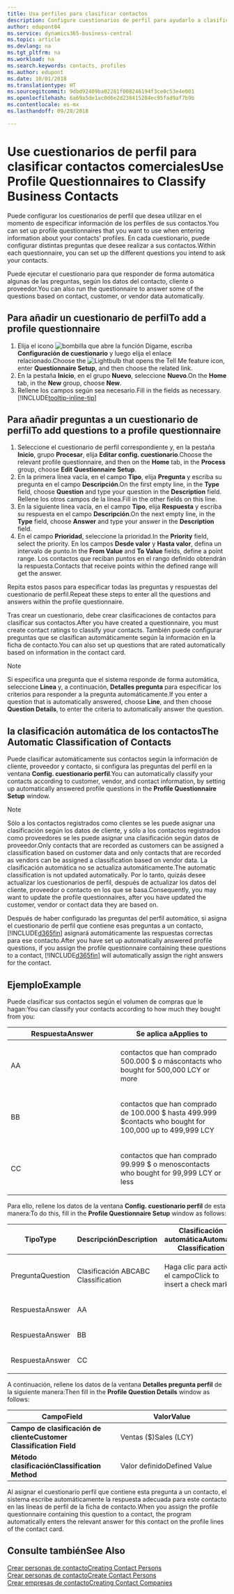 ```yaml
---
title: Usa perfiles para clasificar contactos
description: Configure cuestionarios de perfil para ayudarlo a clasificar sus contactos comerciales
author: edupont04
ms.service: dynamics365-business-central
ms.topic: article
ms.devlang: na
ms.tgt_pltfrm: na
ms.workload: na
ms.search.keywords: contacts, profiles
ms.author: edupont
ms.date: 10/01/2018
ms.translationtype: HT
ms.sourcegitcommit: 9dbd92409ba02281f008246194f3ce0c53e4e001
ms.openlocfilehash: 6a69a5de1ac0d6e2d238415204ec95fad9af7b9b
ms.contentlocale: es-mx
ms.lasthandoff: 09/28/2018

---
```


# <a name="use-profile-questionnaires-to-classify-business-contacts"></a><span data-ttu-id="9f023-103">Use cuestionarios de perfil para clasificar contactos comerciales</span><span class="sxs-lookup"><span data-stu-id="9f023-103">Use Profile Questionnaires to Classify Business Contacts</span></span>
<span data-ttu-id="9f023-104">Puede configurar los cuestionarios de perfil que desea utilizar en el momento de especificar información de los perfiles de sus contactos.</span><span class="sxs-lookup"><span data-stu-id="9f023-104">You can set up profile questionnaires that you want to use when entering information about your contacts' profiles.</span></span> <span data-ttu-id="9f023-105">En cada cuestionario, puede configurar distintas preguntas que desee realizar a sus contactos.</span><span class="sxs-lookup"><span data-stu-id="9f023-105">Within each questionnaire, you can set up the different questions you intend to ask your contacts.</span></span>  

<span data-ttu-id="9f023-106">Puede ejecutar el cuestionario para que responder de forma automática algunas de las preguntas, según los datos del contacto, cliente o proveedor.</span><span class="sxs-lookup"><span data-stu-id="9f023-106">You can also run the questionnaire to answer some of the questions based on contact, customer, or vendor data automatically.</span></span>  

## <a name="to-add-a-profile-questionnaire"></a><span data-ttu-id="9f023-107">Para añadir un cuestionario de perfil</span><span class="sxs-lookup"><span data-stu-id="9f023-107">To add a profile questionnaire</span></span>
1.  <span data-ttu-id="9f023-108">Elija el icono ![bombilla que abre la función Dígame](media/ui-search/search_small.png "Dígame que desea hacer"), escriba **Configuración de cuestionario** y luego elija el enlace relacionado.</span><span class="sxs-lookup"><span data-stu-id="9f023-108">Choose the ![Lightbulb that opens the Tell Me feature](media/ui-search/search_small.png "Tell me what you want to do") icon, enter **Questionnaire Setup**, and then choose the related link.</span></span>  
2.  <span data-ttu-id="9f023-109">En la pestaña **Inicio**, en el grupo **Nuevo**, seleccione **Nuevo**.</span><span class="sxs-lookup"><span data-stu-id="9f023-109">On the **Home** tab, in the **New** group, choose **New**.</span></span>  
3.  <span data-ttu-id="9f023-110">Rellene los campos según sea necesario.</span><span class="sxs-lookup"><span data-stu-id="9f023-110">Fill in the fields as necessary.</span></span> [!INCLUDE[tooltip-inline-tip](includes/tooltip-inline-tip_md.md)]  

## <a name="to-add-questions-to-a-profile-questionnaire"></a><span data-ttu-id="9f023-111">Para añadir preguntas a un cuestionario de perfil</span><span class="sxs-lookup"><span data-stu-id="9f023-111">To add questions to a profile questionnaire</span></span>
1.  <span data-ttu-id="9f023-112">Seleccione el cuestionario de perfil correspondiente y, en la pestaña **Inicio**, grupo **Procesar**, elija **Editar config. cuestionario**.</span><span class="sxs-lookup"><span data-stu-id="9f023-112">Choose the relevant profile questionnaire, and then on the **Home** tab, in the **Process** group, choose **Edit Questionnaire Setup**.</span></span>  
2.  <span data-ttu-id="9f023-113">En la primera línea vacía, en el campo **Tipo**, elija **Pregunta** y escriba su pregunta en el campo **Descripción**.</span><span class="sxs-lookup"><span data-stu-id="9f023-113">On the first empty line, in the **Type** field, choose **Question** and type your question in the **Description** field.</span></span> <span data-ttu-id="9f023-114">Rellene los otros campos de la línea.</span><span class="sxs-lookup"><span data-stu-id="9f023-114">Fill in the other fields on this line.</span></span>  
3.  <span data-ttu-id="9f023-115">En la siguiente línea vacía, en el campo **Tipo**, elija **Respuesta** y escriba su respuesta en el campo **Descripción**.</span><span class="sxs-lookup"><span data-stu-id="9f023-115">On the next empty line, in the **Type** field, choose **Answer** and type your answer in the **Description** field.</span></span>  
4.  <span data-ttu-id="9f023-116">En el campo **Prioridad**, seleccione la prioridad.</span><span class="sxs-lookup"><span data-stu-id="9f023-116">In the **Priority** field, select the priority.</span></span> <span data-ttu-id="9f023-117">En los campos **Desde valor** y **Hasta valor**, defina un intervalo de punto.</span><span class="sxs-lookup"><span data-stu-id="9f023-117">In the **From Value** and **To Value** fields, define a point range.</span></span> <span data-ttu-id="9f023-118">Los contactos que reciban puntos en el rango definido obtendrán la respuesta.</span><span class="sxs-lookup"><span data-stu-id="9f023-118">Contacts that receive points within the defined range will get the answer.</span></span>  

<span data-ttu-id="9f023-119">Repita estos pasos para especificar todas las preguntas y respuestas del cuestionario de perfil.</span><span class="sxs-lookup"><span data-stu-id="9f023-119">Repeat these steps to enter all the questions and answers within the profile questionnaire.</span></span>

<span data-ttu-id="9f023-120">Tras crear un cuestionario, debe crear clasificaciones de contactos para clasificar sus contactos.</span><span class="sxs-lookup"><span data-stu-id="9f023-120">After you have created a questionnaire, you must create contact ratings to classify your contacts.</span></span> <span data-ttu-id="9f023-121">También puede configurar preguntas que se clasifican automáticamente según la información en la ficha de contacto.</span><span class="sxs-lookup"><span data-stu-id="9f023-121">You can also set up questions that are rated automatically based on information in the contact card.</span></span>  

> [!NOTE]
> <span data-ttu-id="9f023-122">Si especifica una pregunta que el sistema responde de forma automática, seleccione <STRONG>Línea</STRONG> y, a continuación, <STRONG>Detalles pregunta</STRONG> para especificar los criterios para responder a la pregunta automáticamente.</span><span class="sxs-lookup"><span data-stu-id="9f023-122">If you enter a question that is automatically answered, choose <STRONG>Line</STRONG>, and then choose <STRONG>Question Details</STRONG>, to enter the criteria to automatically answer the question.</span></span>

## <a name="the-automatic-classification-of-contacts"></a><span data-ttu-id="9f023-123">la clasificación automática de los contactos</span><span class="sxs-lookup"><span data-stu-id="9f023-123">The Automatic Classification of Contacts</span></span>
<span data-ttu-id="9f023-124">Puede clasificar automáticamente sus contactos según la información de cliente, proveedor y contacto, si configura las preguntas del perfil en la ventana **Config. cuestionario perfil**.</span><span class="sxs-lookup"><span data-stu-id="9f023-124">You can automatically classify your contacts according to customer, vendor, and contact information, by setting up automatically answered profile questions in the **Profile Questionnaire Setup** window.</span></span>  

> [!NOTE]
> <span data-ttu-id="9f023-125">Sólo a los contactos registrados como clientes se les puede asignar una clasificación según los datos de cliente, y sólo a los contactos registrados como proveedores se les puede asignar una clasificación según datos de proveedor.</span><span class="sxs-lookup"><span data-stu-id="9f023-125">Only contacts that are recorded as customers can be assigned a classification based on customer data and only contacts that are recorded as vendors can be assigned a classification based on vendor data.</span></span> <span data-ttu-id="9f023-126">La clasificación automática no se actualiza automáticamente.</span><span class="sxs-lookup"><span data-stu-id="9f023-126">The automatic classification is not updated automatically.</span></span> <span data-ttu-id="9f023-127">Por lo tanto, quizás desee actualizar los cuestionarios de perfil, después de actualizar los datos del cliente, proveedor o contacto en los que se basa.</span><span class="sxs-lookup"><span data-stu-id="9f023-127">Consequently, you may want to update the profile questionnaires, after you have updated the customer, vendor or contact data they are based on.</span></span>  

<span data-ttu-id="9f023-128">Después de haber configurado las preguntas del perfil automático, si asigna el cuestionario de perfil que contiene esas preguntas a un contacto, [!INCLUDE[d365fin](includes/d365fin_md.md)] asignará automáticamente las respuestas correctas para ese contacto.</span><span class="sxs-lookup"><span data-stu-id="9f023-128">After you have set up automatically answered profile questions, if you assign the profile questionnaire containing these questions to a contact, [!INCLUDE[d365fin](includes/d365fin_md.md)] will automatically assign the right answers for the contact.</span></span>  

## <a name="example"></a><span data-ttu-id="9f023-129">Ejemplo</span><span class="sxs-lookup"><span data-stu-id="9f023-129">Example</span></span>
<span data-ttu-id="9f023-130">Puede clasificar sus contactos según el volumen de compras que le hagan:</span><span class="sxs-lookup"><span data-stu-id="9f023-130">You can classify your contacts according to how much they bought from you:</span></span>

<table>
<colgroup>
<col style="width: 50%" />
<col style="width: 50%" />
</colgroup>
<thead>
<tr class="header">
<th><span data-ttu-id="9f023-131"><strong>Respuesta</strong></span><span class="sxs-lookup"><span data-stu-id="9f023-131"><strong>Answer</strong></span></span></th>
<th><span data-ttu-id="9f023-132"><strong>Se aplica a</strong></span><span class="sxs-lookup"><span data-stu-id="9f023-132"><strong>Applies to</strong></span></span></th>
</tr>
</thead>
<tbody>
<tr class="odd">
<td><p><span data-ttu-id="9f023-133">A</span><span class="sxs-lookup"><span data-stu-id="9f023-133">A</span></span></p></td>
<td><p><span data-ttu-id="9f023-134">contactos que han comprado 500.000 $ o más</span><span class="sxs-lookup"><span data-stu-id="9f023-134">contacts who bought for 500,000 LCY or more</span></span></p></td>
</tr>
<tr class="even">
<td><p><span data-ttu-id="9f023-135">B</span><span class="sxs-lookup"><span data-stu-id="9f023-135">B</span></span></p></td>
<td><p><span data-ttu-id="9f023-136">contactos que han comprado de 100.000 $ hasta 499.999 $</span><span class="sxs-lookup"><span data-stu-id="9f023-136">contacts who bought for 100,000 up to 499,999 LCY</span></span></p></td>
</tr>
<tr class="odd">
<td><p><span data-ttu-id="9f023-137">C</span><span class="sxs-lookup"><span data-stu-id="9f023-137">C</span></span></p></td>
<td><p><span data-ttu-id="9f023-138">contactos que han comprado 99.999 $ o menos</span><span class="sxs-lookup"><span data-stu-id="9f023-138">contacts who bought for 99,999 LCY or less</span></span></p></td>
</tr>
</tbody>
</table>

<span data-ttu-id="9f023-139">Para ello, rellene los datos de la ventana **Config. cuestionario perfil** de esta manera:</span><span class="sxs-lookup"><span data-stu-id="9f023-139">To do this, fill in the **Profile Questionnaire Setup** window as follows:</span></span>


<table>
<colgroup>
<col style="width: 20%" />
<col style="width: 20%" />
<col style="width: 20%" />
<col style="width: 20%" />
<col style="width: 20%" />
</colgroup>
<thead>
<tr class="header">
<th><span data-ttu-id="9f023-140"><strong>Tipo</strong></span><span class="sxs-lookup"><span data-stu-id="9f023-140"><strong>Type</strong></span></span></th>
<th><span data-ttu-id="9f023-141"><strong>Descripción</strong></span><span class="sxs-lookup"><span data-stu-id="9f023-141"><strong>Description</strong></span></span></th>
<th><span data-ttu-id="9f023-142"><strong>Clasificación automática</strong></span><span class="sxs-lookup"><span data-stu-id="9f023-142"><strong>Automatic Classification</strong></span></span></th>
<th><span data-ttu-id="9f023-143"><strong>Desde valor</strong></span><span class="sxs-lookup"><span data-stu-id="9f023-143"><strong>From Value</strong></span></span></th>
<th><span data-ttu-id="9f023-144"><strong>Hasta valor</strong></span><span class="sxs-lookup"><span data-stu-id="9f023-144"><strong>To Value</strong></span></span></th>
</tr>
</thead>
<tbody>
<tr class="odd">
<td><p><span data-ttu-id="9f023-145">Pregunta</span><span class="sxs-lookup"><span data-stu-id="9f023-145">Question</span></span></p></td>
<td><p><span data-ttu-id="9f023-146">Clasificación ABC</span><span class="sxs-lookup"><span data-stu-id="9f023-146">ABC Classification</span></span></p></td>
<td><p><span data-ttu-id="9f023-147">Haga clic para activar el campo</span><span class="sxs-lookup"><span data-stu-id="9f023-147">Click to insert a check mark</span></span></p></td>
<td><p> </p></td>
<td><p> </p></td>
</tr>
<tr class="even">
<td><p><span data-ttu-id="9f023-148">Respuesta</span><span class="sxs-lookup"><span data-stu-id="9f023-148">Answer</span></span></p></td>
<td><p><span data-ttu-id="9f023-149">A</span><span class="sxs-lookup"><span data-stu-id="9f023-149">A</span></span></p></td>
<td><p> </p></td>
<td><p><span data-ttu-id="9f023-150">500.000</span><span class="sxs-lookup"><span data-stu-id="9f023-150">500,000</span></span></p></td>
<td><p> </p></td>
</tr>
<tr class="odd">
<td><p><span data-ttu-id="9f023-151">Respuesta</span><span class="sxs-lookup"><span data-stu-id="9f023-151">Answer</span></span></p></td>
<td><p><span data-ttu-id="9f023-152">B</span><span class="sxs-lookup"><span data-stu-id="9f023-152">B</span></span></p></td>
<td><p> </p></td>
<td><p><span data-ttu-id="9f023-153">100.000</span><span class="sxs-lookup"><span data-stu-id="9f023-153">100,000</span></span></p></td>
<td><p><span data-ttu-id="9f023-154">499.999</span><span class="sxs-lookup"><span data-stu-id="9f023-154">499,999</span></span></p></td>
</tr>
<tr class="even">
<td><p><span data-ttu-id="9f023-155">Respuesta</span><span class="sxs-lookup"><span data-stu-id="9f023-155">Answer</span></span></p></td>
<td><p><span data-ttu-id="9f023-156">C</span><span class="sxs-lookup"><span data-stu-id="9f023-156">C</span></span></p></td>
<td><p> </p></td>
<td><p> </p></td>
<td><p><span data-ttu-id="9f023-157">99.999</span><span class="sxs-lookup"><span data-stu-id="9f023-157">99,999</span></span></p></td>
</tr>
</tbody>
</table>

<span data-ttu-id="9f023-158">A continuación, rellene los datos de la ventana **Detalles pregunta perfil** de la siguiente manera:</span><span class="sxs-lookup"><span data-stu-id="9f023-158">Then fill in the **Profile Question Details** window as follows:</span></span>
<table>
<colgroup>
<col style="width: 50%" />
<col style="width: 50%" />
</colgroup>
<thead>
<tr class="header">
<th><span data-ttu-id="9f023-159"><strong>Campo</strong></span><span class="sxs-lookup"><span data-stu-id="9f023-159"><strong>Field</strong></span></span></th>
<th><span data-ttu-id="9f023-160"><strong>Valor</strong></span><span class="sxs-lookup"><span data-stu-id="9f023-160"><strong>Value</strong></span></span></th>
</tr>
</thead>
<tbody>
<tr>
<td><span data-ttu-id="9f023-161"><strong>Campo de clasificación de cliente</strong></span><span class="sxs-lookup"><span data-stu-id="9f023-161"><strong>Customer Classification Field</strong></span></span></td>
<td><span data-ttu-id="9f023-162"><emphasis>Ventas ($)</emphasis></span><span class="sxs-lookup"><span data-stu-id="9f023-162"><emphasis>Sales (LCY)</emphasis></span></span></td>
</tr>
<tr>
<td><span data-ttu-id="9f023-163"><strong>Método clasificación</strong></span><span class="sxs-lookup"><span data-stu-id="9f023-163"><strong>Classification Method</strong></span></span></td>
<td><span data-ttu-id="9f023-164"><emphasis>Valor definido</emphasis></span><span class="sxs-lookup"><span data-stu-id="9f023-164"><emphasis>Defined Value</emphasis></span></span></td>
</tr>
</tbody>
</table>

<span data-ttu-id="9f023-165">Al asignar el cuestionario perfil que contiene esta pregunta a un contacto, el sistema escribe automáticamente la respuesta adecuada para este contacto en las líneas de perfil de la ficha de contacto.</span><span class="sxs-lookup"><span data-stu-id="9f023-165">When you assign the profile questionnaire containing this question to a contact, the program automatically enters the relevant answer for this contact on the profile lines of the contact card.</span></span>

## <a name="see-also"></a><span data-ttu-id="9f023-166">Consulte también</span><span class="sxs-lookup"><span data-stu-id="9f023-166">See Also</span></span>
[<span data-ttu-id="9f023-167">Crear personas de contacto</span><span class="sxs-lookup"><span data-stu-id="9f023-167">Creating Contact Persons</span></span>](marketing-create-contact-persons.md)  
[<span data-ttu-id="9f023-168">Crear personas de contacto</span><span class="sxs-lookup"><span data-stu-id="9f023-168">Create Contact Persons</span></span>](marketing-how-create-contact-persons.md)  
[<span data-ttu-id="9f023-169">Crear empresas de contacto</span><span class="sxs-lookup"><span data-stu-id="9f023-169">Creating Contact Companies</span></span>](marketing-create-contact-companies.md)  

